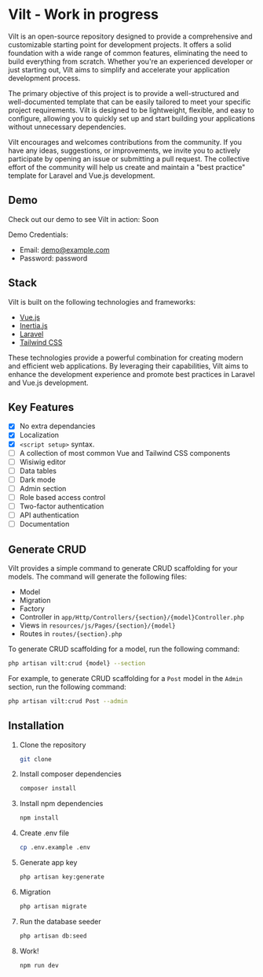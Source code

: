 # Vilt - Work in progress

Vilt is an open-source repository designed to provide a comprehensive and customizable starting point for development projects. It offers a solid foundation with a wide range of common features, eliminating the need to build everything from scratch. Whether you're an experienced developer or just starting out, Vilt aims to simplify and accelerate your application development process.

The primary objective of this project is to provide a well-structured and well-documented template that can be easily tailored to meet your specific project requirements. Vilt is designed to be lightweight, flexible, and easy to configure, allowing you to quickly set up and start building your applications without unnecessary dependencies.

Vilt encourages and welcomes contributions from the community. If you have any ideas, suggestions, or improvements, we invite you to actively participate by opening an issue or submitting a pull request. The collective effort of the community will help us create and maintain a "best practice" template for Laravel and Vue.js development.

## Demo

Check out our demo to see Vilt in action: Soon

Demo Credentials:

- Email: demo@example.com
- Password: password

## Stack

Vilt is built on the following technologies and frameworks:

- [Vue.js](https://vuejs.org/)
- [Inertia.js](https://inertiajs.com/)
- [Laravel](https://laravel.com/)
- [Tailwind CSS](https://tailwindcss.com/)

These technologies provide a powerful combination for creating modern and efficient web applications. By leveraging their capabilities, Vilt aims to enhance the development experience and promote best practices in Laravel and Vue.js development.

## Key Features
- [x] No extra dependancies
- [x] Localization
- [x] `<script setup>` syntax.
- [ ] A collection of most common Vue and Tailwind CSS components
- [ ] Wisiwig editor
- [ ] Data tables
- [ ] Dark mode
- [ ] Admin section
- [ ] Role based access control
- [ ] Two-factor authentication
- [ ] API authentication
- [ ] Documentation

## Generate CRUD
Vilt provides a simple command to generate CRUD scaffolding for your models. The command will generate the following files:

- Model
- Migration
- Factory
- Controller in `app/Http/Controllers/{section}/{model}Controller.php`
- Views in `resources/js/Pages/{section}/{model}`
- Routes in `routes/{section}.php`

To generate CRUD scaffolding for a model, run the following command:

```sh
php artisan vilt:crud {model} --section
```

For example, to generate CRUD scaffolding for a `Post` model in the `Admin` section, run the following command:

```sh
php artisan vilt:crud Post --admin
```


## Installation
1. Clone the repository
	```sh
	git clone 
	```
2. Install composer dependencies
	```sh
	composer install
	```
3. Install npm dependencies
	```sh
	npm install
	```
4. Create .env file
	```sh
	cp .env.example .env
	```
5. Generate app key
	```sh
	php artisan key:generate
	```
6. Migration
	```sh
	php artisan migrate
	```
7. Run the database seeder
	```sh
	php artisan db:seed
	```
8. Work!
	```sh
	npm run dev
	```

